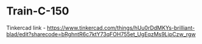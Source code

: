 # Train-C-150

Tinkercad link - https://www.tinkercad.com/things/hUu0rDdMKYs-brilliant-blad/edit?sharecode=bRghntR6c7ktY73qFOH755et_UgEqzMs9LjpCzw_rgw
